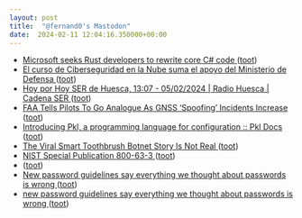```yaml
---
layout: post
title:  "@fernand0's Mastodon"
date:  2024-02-11 12:04:16.350000+00:00
---
```

*  [Microsoft seeks Rust developers to rewrite core C# code ](https://www.theregister.com/2024/01/31/microsoft_seeks_rust_developers) ([toot](https://mastodon.social/@fernand0/111912750700930078))
*  [El curso de Ciberseguridad en la Nube suma el apoyo del Ministerio de Defensa  ](https://www.diariodelaltoaragon.es/noticias/huesca/2024/02/09/el-curso-de-ciberseguridad-en-la-nube-suma-el-apoyo-del-ministerio-de-defensa-1709898-daa.html) ([toot](https://mastodon.social/@fernand0/111912703001473454))
*  [Hoy por Hoy SER de Huesca, 13:07 - 05/02/2024 \| Radio Huesca \| Cadena SER ](https://cadenaser.com/audio/cadenaser_huesca_hoyporhoyserdehuesca_20240205_130704_140000) ([toot](https://mastodon.social/@fernand0/111912549690053194))
*  [FAA Tells Pilots To Go Analogue As GNSS ‘Spoofing’ Incidents Increase ](https://www.forbes.com/sites/marisagarcia/2024/02/03/faa-tells-pilots-to-go-analogue-as-gnss-spoofing-incidents-increase) ([toot](https://mastodon.social/@fernand0/111912464993161253))
*  [Introducing Pkl, a programming language for configuration :: Pkl Docs ](https://pkl-lang.org/blog/introducing-pkl.htm) ([toot](https://mastodon.social/@fernand0/111912275288296776))
*  [The Viral Smart Toothbrush Botnet Story Is Not Real ](https://www.404media.co/the-viral-toothbrush-ddos-botnet-story-almost-certainly-isnt-real) ([toot](https://mastodon.social/@fernand0/111912225198151518))
*  [NIST Special Publication 800-63-3 ](https://pages.nist.gov/800-63-3/sp800-63-3.htm) ([toot](https://mastodon.social/@fernand0/111912156712921282))
*  [ ](https://lile.cl/@carloshr) ([toot](https://mastodon.social/@fernand0/111911596698862604))
*  [New password guidelines say everything we thought about passwords is wrong  ](https://venturebeat.com/security/new-password-guidelines-say-everything-we-thought-about-passwords-is-wrong/) ([toot](https://mastodon.social/@fernand0/111910578422879112))
*  [new password guidelines say everything we thought about passwords is wrong   ](https://venturebeat.com/security/new-password-guidelines-say-everything-we-thought-about-passwords-is-wrong/) ([toot](https://mastodon.social/@fernand0/111910548792586430))
